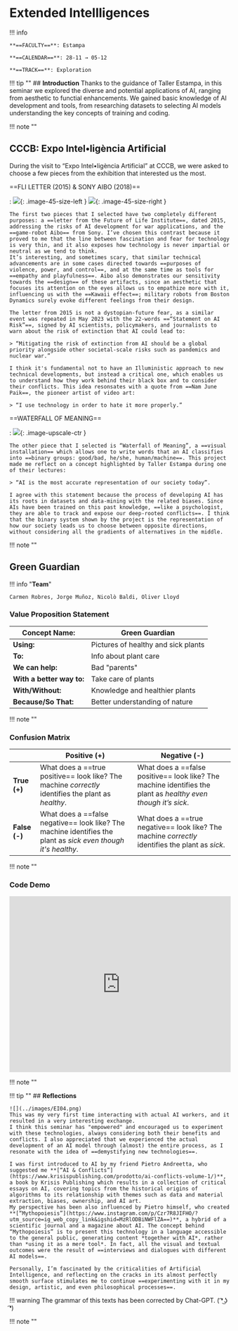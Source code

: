 # Extended Intellligences 

!!! info 
    
    **==FACULTY==**: Estampa    

    **==CALENDAR==**: 28-11 → 05-12

    **==TRACK==**: Exploration

<div style="clear:both;"></div>

!!! tip ""
    ## **Introduction** 
    Thanks to the guidance of Taller Estampa, in this seminar we explored the diverse and potential applications of AI, ranging from aesthetic to functial enhancements. We gained basic knowledge of AI development and tools, from researching datasets to selecting AI models understanding the key concepts of training and coding.

!!! note ""

## **CCCB: Expo Intel•ligència Artificial**

During the visit to “Expo Intel•ligència Artificial” at CCCB, we were asked to choose a few pieces from the exhibition that interested us the most.

==FLI LETTER (2015) & SONY AIBO (2018)== 

:   ![](../images/EI03.jpg){: .image-45-size-left } 
    ![](../images/EI01.GIF){: .image-45-size-right } 
    <div style="clear: both;"></div>

    The first two pieces that I selected have two completely different purposes: a ==letter from the Future of Life Institute==, dated 2015, addressing the risks of AI development for war applications, and the ==game-robot Aibo== from Sony. I’ve chosen this contrast because it proved to me that the line between fascination and fear for technology is very thin, and it also exposes how technology is never impartial or neutral as we tend to think.
    It’s interesting, and sometimes scary, that similar technical advancements are in some cases directed towards ==purposes of violence, power, and control==, and at the same time as tools for ==empathy and playfulness==. Aibo also demonstrates our sensitivity towards the ==design== of these artifacts, since an aesthetic that focuses its attention on the eyes allows us to empathize more with it, influencing us with the ==Kawaii effect==; military robots from Boston Dynamics surely evoke different feelings from their design.

    The letter from 2015 is not a dystopian-future fear, as a similar event was repeated in May 2023 with the 22-words ==“Statement on AI Risk”==, signed by AI scientists, policymakers, and journalists to warn about the risk of extinction that AI could lead to:

    > “Mitigating the risk of extinction from AI should be a global priority alongside other societal-scale risks such as pandemics and nuclear war.”

    I think it's fundamental not to have an Illuministic approach to new technical developments, but instead a critical one, which enables us to understand how they work behind their black box and to consider their conflicts. This idea resonsates with a quote from ==Nam June Paik==, the pioneer artist of video art:

    > “I use technology in order to hate it more properly.”

==WATERFALL OF MEANING==

:   ![](../images/EI02.GIF){: .image-upscale-ctr }

    The other piece that I selected is “Waterfall of Meaning”, a ==visual installation== which allows one to write words that an AI classifies into ==binary groups: good/bad, he/she, human/machine==. This project made me reflect on a concept highlighted by Taller Estampa during one of their lectures: 

    > “AI is the most accurate representation of our society today”.

    I agree with this statement because the process of developing AI has its roots in datasets and data-mining with the related biases. Since AIs have been trained on this past knowledge, ==like a psychologist, they are able to track and expose our deep-rooted conflicts==. I think that the binary system shown by the project is the representation of how our society leads us to choose between opposite directions, without considering all the gradients of alternatives in the middle.

!!! note ""

## **Green Guardian**

!!! info "**Team**"
    
    Carmen Robres, Jorge Muñoz, Nicolò Baldi, Oliver Lloyd

### **Value Proposition Statement**

|**Concept Name:**      | Green Guardian                  |
|-----------------------|---------------------------------|
| **Using:**            | Pictures of healthy and sick plants |
| **To:**               | Info about plant care           |
| **We can help:**      | Bad "parents"                   |
| **With a better way to:** | Take care of plants         |
| **With/Without:**     | Knowledge and healthier plants  |
| **Because/So That:**  | Better understanding of nature  |

!!! note ""

### **Confusion Matrix**

|                   | **Positive (+)**                             | **Negative (-)**                             |
|-------------------|----------------------------------------------|----------------------------------------------|
| **True (+)**      | What does a ==true positive== look like? The machine *correctly* identifies the plant as *healthy*. | What does a ==false positive== look like? The machine identifies the plant as *healthy even though it’s sick*. |
| **False (-)**     | What does a ==false negative== look like? The machine identifies the plant as *sick even though it's healthy*. | What does a ==true negative== look like? The machine *correctly* identifies the plant as *sick*. |


!!! note ""

### **Code Demo**

<iframe 
    width="100%" 
    height="400" 
    src="https://www.youtube.com/embed/yW7W0c9UYr0?si=-LJoCJYsUfzOIqe4" 
    title="YouTube video player" 
    frameborder="0" 
    allow="accelerometer; autoplay; clipboard-write; encrypted-media; gyroscope; picture-in-picture; web-share" allowfullscreen>
</iframe>

!!! note ""

!!! tip ""
    ## **Reflections**

    ![](../images/EI04.png)
    This was my very first time interacting with actual AI workers, and it resulted in a very interesting exchange. 
    I think this seminar has "empowered" and encouraged us to experiment with these technologies, always considering both their benefits and conflicts. I also appreciated that we experienced the actual development of an AI model through (almost) the entire process, as I resonate with the idea of ==demystifying new technologies==.

    I was first introduced to AI by my friend Pietro Andreetta, who suggested me **[“AI & Conflicts”](https://www.krisispublishing.com/prodotto/ai-conflicts-volume-1/)**, a book by Krisis Publishing which results in a collection of critical essays on AI, covering topics from the historical origins of algorithms to its relationship with themes such as data and material extraction, biases, ownership, and AI art.
    My perspective has been also influenced by Pietro himself, who created **[“Mythopoiesis”](https://www.instagram.com/p/Czr7R8JIFHO/?utm_source=ig_web_copy_link&igshid=MzRlODBiNWFlZA==)**, a hybrid of a scientific journal and a magazine about AI. The concept behind “Mythopoiesis” is to present this technology in a language accessible to the general public, generating content *together with AI*, rather than *using it as a mere tool*. In fact, all the visual and textual outcomes were the result of ==interviews and dialogues with different AI models==.

    Personally, I’m fascinated by the criticalities of Artificial Intelligence, and reflecting on the cracks in its almost perfectly smooth surface stimulates me to continue ==experimenting with it in my design, artistic, and even philosophical processes==.

!!! warning
    The grammar of this texts has been corrected by Chat-GPT. ( ͡❛ ͜ʖ ͡❛)

!!! note ""